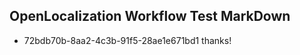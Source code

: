 ## OpenLocalization Workflow Test MarkDown
* 72bdb70b-8aa2-4c3b-91f5-28ae1e671bd1 thanks!

<!--HONumber=Aug16_HO1-->


